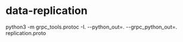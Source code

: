 # data-replication

python3 -m grpc_tools.protoc -I. --python_out=. --grpc_python_out=. replication.proto
